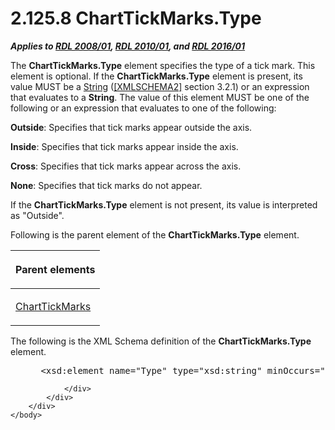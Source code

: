 <html dir="LTR" xmlns:mshelp="http://msdn.microsoft.com/mshelp" xmlns:ddue="http://ddue.schemas.microsoft.com/authoring/2003/5" xmlns:xlink="http://www.w3.org/1999/xlink" xmlns:tool="http://www.microsoft.com/tooltip">
    <head>
        <meta http-equiv="Content-Type" content="text/html; CHARSET=utf-8"></meta>
        <meta name="save" content="history"></meta>
        <title>2.125.8 ChartTickMarks.Type</title>
        <xml>
            <mshelp:toctitle title="2.125.8 ChartTickMarks.Type"></mshelp:toctitle>
            <mshelp:rltitle title="[MS-RDL]: ChartTickMarks.Type"></mshelp:rltitle>
            <mshelp:keyword index="A" term="2cdf4c39-c471-40d8-b98f-d033c3a9ca0a"></mshelp:keyword>
            <mshelp:attr name="DCSext.ContentType" value="open specification"></mshelp:attr>
            <mshelp:attr name="AssetID" value="2cdf4c39-c471-40d8-b98f-d033c3a9ca0a"></mshelp:attr>
            <mshelp:attr name="TopicType" value="kbRef"></mshelp:attr>
            <mshelp:attr name="DCSext.Title" value="[MS-RDL]: ChartTickMarks.Type" />
        </xml>
    </head>
    <body>
        <div id="header">
            <h1 class="heading">2.125.8 ChartTickMarks.Type</h1>
        </div>
        <div id="mainSection">
            <div id="mainBody">
                <div id="allHistory" class="saveHistory"></div>
                <div id="sectionSection0" class="section" name="collapseableSection">
                    

<p><b><i>Applies to </i></b><a href="1e855f94-4617-47e4-b89e-0856c6cb420f.html"><b><i>RDL 2008/01</i></b></a><b><i>,
</i></b><a href="3428e690-a348-4ec7-8a6a-8efb42d2cdee.html"><b><i>RDL 2010/01</i></b></a><b><i>,
and </i></b><a href="52ce3983-2bfc-4e72-9359-42aaf5fe4509.html"><b><i>RDL 2016/01</i></b></a></p>

<p>The <b>ChartTickMarks.Type</b> element specifies the type of
a tick mark. This element is optional. If the <b>ChartTickMarks.Type</b>
element is present, its value MUST be a <a href="1ed81ef3-a683-45e3-aaad-bd2bbe71bc3d.html">String</a> (<a href="https://go.microsoft.com/fwlink/?LinkId=90610">[XMLSCHEMA2]</a> section
3.2.1) or an expression that evaluates to a <b>String</b>. The value of this
element MUST be one of the following or an expression that evaluates to one of
the following:</p>

<p><b>Outside</b>: Specifies that tick marks appear
outside the axis.</p>

<p><b>Inside</b>: Specifies that tick marks appear
inside the axis.</p>

<p><b>Cross</b>: Specifies that tick marks appear across
the axis.</p>

<p><b>None</b>: Specifies that tick marks do not appear.</p>

<p>If the <b>ChartTickMarks.Type</b> element is not present,
its value is interpreted as &quot;Outside&quot;.</p>

<p>Following is the parent element of the <b>ChartTickMarks.Type</b>
element.</p>

<table>
 <thead>
  <tr>
   <th>
   <p>Parent elements</p>
   </th>
  </tr>
 </thead>
 <tr>
  <td>
  <p><a href="acde02e3-0fb1-492e-b97a-bf1b99b50c3d.html">ChartTickMarks</a></p>
  </td>
 </tr>
</table>

<p>The following is the XML Schema definition of the <b>ChartTickMarks.Type</b>
element.</p>

<dl>
<dd>
<div><pre> &lt;xsd:element name=&quot;Type&quot; type=&quot;xsd:string&quot; minOccurs=&quot;0&quot; /&gt;
</pre></div>
</dd></dl>


                </div>
            </div>
        </div>
    </body>
</html>